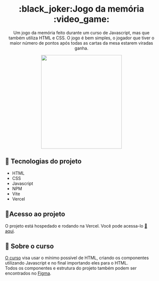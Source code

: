 <h1 align="center">:black_joker:Jogo da memória :video_game:</h1>
<p align="center">
  Um jogo da memória feito durante um curso de Javascript, mas que também utiliza HTML e CSS. O jogo é bem simples, o jogador que tiver o maior número de pontos após todas as cartas da mesa estarem viradas ganha.
</p>
<p align="center">
  <img width="266" height="309" align="center" src='https://user-images.githubusercontent.com/122934447/233171597-df2ad63f-e572-4fc5-b234-8a4ecd4119d7.png'/>
</p>

## :rocket: Tecnologias do projeto 

- HTML
- CSS
- Javascript
- NPM
- Vite
- Vercel

## :link:Acesso ao projeto
  O projeto está hospedado e rodando na Vercel. Você pode acessa-lo [:link: aqui](https://curso-de-js-para-react.vercel.app/).
  
## :notebook: Sobre o curso
  [O curso](https://youtube.com/playlist?list=PLirko8T4cEmzWZVn_ZKQbfDOuCnSZJ4va) visa usar o mínimo possível de HTML, criando os componentes utilizando Javascript e no final importando eles para o HTML. <br>
  Todos os componentes e estrutura do projeto também podem ser encontrados no [Figma](https://www.figma.com/community/file/1230603217474657587).
